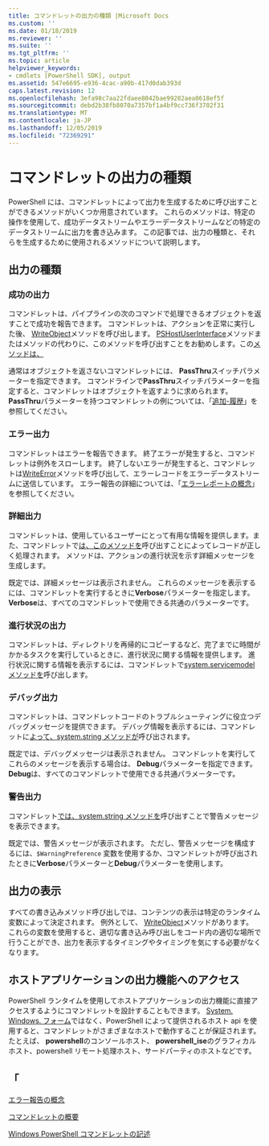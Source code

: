 ```yaml
---
title: コマンドレットの出力の種類 |Microsoft Docs
ms.custom: ''
ms.date: 01/18/2019
ms.reviewer: ''
ms.suite: ''
ms.tgt_pltfrm: ''
ms.topic: article
helpviewer_keywords:
- cmdlets [PowerShell SDK], output
ms.assetid: 547e6695-e936-4cac-a90b-417d0dab393d
caps.latest.revision: 12
ms.openlocfilehash: 3efa98c7aa22fdaee8042bae99282aea0618ef5f
ms.sourcegitcommit: debd2b38fb8070a7357bf1a4bf9cc736f3702f31
ms.translationtype: MT
ms.contentlocale: ja-JP
ms.lasthandoff: 12/05/2019
ms.locfileid: "72369291"
---
```

# <a name="types-of-cmdlet-output"></a>コマンドレットの出力の種類

PowerShell には、コマンドレットによって出力を生成するために呼び出すことができるメソッドがいくつか用意されています。 これらのメソッドは、特定の操作を使用して、成功データストリームやエラーデータストリームなどの特定のデータストリームに出力を書き込みます。 この記事では、出力の種類と、それらを生成するために使用されるメソッドについて説明します。

## <a name="types-of-output"></a>出力の種類

### <a name="success-output"></a>成功の出力

コマンドレットは、パイプラインの次のコマンドで処理できるオブジェクトを返すことで成功を報告できます。 コマンドレットは、アクションを正常に実行した後、 [WriteObject](/dotnet/api/System.Management.Automation.Cmdlet.WriteObject)メソッドを呼び出します。 [PSHostUserInterface](/dotnet/api/System.Management.Automation.Host.PSHostUserInterface.WriteLine)メソッドまたはメソッドの代わりに、このメソッドを呼び出すことをお勧めします。この[メソッドは、](/dotnet/api/System.Console.WriteLine)

通常はオブジェクトを返さないコマンドレットには、 **PassThru**スイッチパラメーターを指定できます。
コマンドラインで**PassThru**スイッチパラメーターを指定すると、コマンドレットはオブジェクトを返すように求められます。 **PassThru**パラメーターを持つコマンドレットの例については、「[追加-履歴](/powershell/module/Microsoft.PowerShell.Core/Add-History)」を参照してください。

### <a name="error-output"></a>エラー出力

コマンドレットはエラーを報告できます。 終了エラーが発生すると、コマンドレットは例外をスローします。 終了しないエラーが発生すると、コマンドレットは[WriteError](/dotnet/api/System.Management.Automation.Provider.CmdletProvider.WriteError)メソッドを呼び出して、エラーレコードをエラーデータストリームに送信しています。 エラー報告の詳細については、「[エラーレポートの概念](./error-reporting-concepts.md)」を参照してください。

### <a name="verbose-output"></a>詳細出力

コマンドレットは、使用しているユーザーにとって有用な情報を提供します。また、コマンドレットで[は、このメソッドを](/dotnet/api/System.Management.Automation.Cmdlet.WriteVerbose)呼び出すことによってレコードが正しく処理されます。 メソッドは、アクションの進行状況を示す詳細メッセージを生成します。

既定では、詳細メッセージは表示されません。 これらのメッセージを表示するには、コマンドレットを実行するときに**Verbose**パラメーターを指定します。 **Verbose**は、すべてのコマンドレットで使用できる共通のパラメーターです。

### <a name="progress-output"></a>進行状況の出力

コマンドレットは、ディレクトリを再帰的にコピーするなど、完了までに時間がかかるタスクを実行しているときに、進行状況に関する情報を提供します。 進行状況に関する情報を表示するには、コマンドレットで[system.servicemodel メソッドを](/dotnet/api/System.Management.Automation.Cmdlet.WriteProgress)呼び出します。

### <a name="debug-output"></a>デバッグ出力

コマンドレットは、コマンドレットコードのトラブルシューティングに役立つデバッグメッセージを提供できます。 デバッグ情報を表示するには、コマンドレットに[よって、system.string メソッドが](/dotnet/api/System.Management.Automation.Cmdlet.WriteDebug)呼び出されます。

既定では、デバッグメッセージは表示されません。 コマンドレットを実行してこれらのメッセージを表示する場合は、 **Debug**パラメーターを指定できます。 **Debug**は、すべてのコマンドレットで使用できる共通パラメーターです。

### <a name="warning-output"></a>警告出力

コマンドレット[では、system.string メソッドを](/dotnet/api/System.Management.Automation.Cmdlet.WriteWarning)呼び出すことで警告メッセージを表示できます。

既定では、警告メッセージが表示されます。 ただし、警告メッセージを構成するには、`$WarningPreference` 変数を使用するか、コマンドレットが呼び出されたときに**Verbose**パラメーターと**Debug**パラメーターを使用します。

## <a name="displaying-output"></a>出力の表示

すべての書き込みメソッド呼び出しでは、コンテンツの表示は特定のランタイム変数によって決定されます。 例外として、 [WriteObject](/dotnet/api/System.Management.Automation.Cmdlet.WriteObject)メソッドがあります。 これらの変数を使用すると、適切な書き込み呼び出しをコード内の適切な場所で行うことができ、出力を表示するタイミングやタイミングを気にする必要がなくなります。

## <a name="accessing-the-output-functionality-of-a-host-application"></a>ホストアプリケーションの出力機能へのアクセス

PowerShell ランタイムを使用してホストアプリケーションの出力機能に直接アクセスするようにコマンドレットを設計することもできます。 [System.](/dotnet/api/System.Console) [Windows. フォーム](/dotnet/api/System.Windows.Forms)ではなく、PowerShell によって提供されるホスト api を使用すると、コマンドレットがさまざまなホストで動作することが保証されます。 たとえば、 **powershell**のコンソールホスト、 **powershell_ise**のグラフィカルホスト、powershell リモート処理ホスト、サードパーティのホストなどです。

## <a name="see-also"></a>「

[エラー報告の概念](./error-reporting-concepts.md)

[コマンドレットの概要](./cmdlet-overview.md)

[Windows PowerShell コマンドレットの記述](./writing-a-windows-powershell-cmdlet.md)